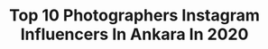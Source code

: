 ---
title: Top 10 Photographers Instagram Influencers In Ankara In 2020
description: >-
  Find top photographers Instagram influencers in Ankara in 2020. Most popular hashtags: #photographer #ankara #atat #instagram.
platform: Instagram
profiles:
  - username: "emreturkmetin06"
    fullname: >-
      Emre Türkmetin
    location: "Turkey"
    followers: 2457
    engagement: 2817
    commentsToLikes: 0.062140
    id: ck0w13j6ohdt00i19g3jkxerx
    verified: false
    hashtags: "#mavidunym, #simyac, #orhanveli, #georgeorwell"
  - username: "enozelanimiz"
    fullname: >-
      Düğün Fotoğrafçısı ANKARA
    location: "Turkey"
    followers: 23173
    engagement: 606
    commentsToLikes: 0.001316
    id: ck14i44fadjry0i19c7orwytf
    verified: false
    hashtags: "#bridaldress"
  - username: "sabripesmenofficial"
    fullname: >-
      Sabri Peşmen
    location: "Turkey"
    followers: 7142
    engagement: 472
    commentsToLikes: 0.035338
    id: ck14hm3shb0bm0i19z6yaefmy
    verified: false
    hashtags: "#kurumsalkimlik, #landscape, #tropical, #bodrum"
  - username: "photoartsmine"
    fullname: >-
      Aşkım Mine Babaoğlu
    location: "Turkey"
    followers: 11395
    engagement: 1026
    commentsToLikes: 0.058855
    id: ck0w0n8ypf2cx0i19uu5ra03p
    verified: false
    hashtags: "#niceplace, #kapadokyaturu, #galatatower, #blanket"
  - username: "__madamblogger"
    fullname: >-
      Bir Madam’ın Sunum günlüğü🥳
    location: "Turkey"
    followers: 12710
    engagement: 608
    commentsToLikes: 0.197468
    id: ck8tdmbms3wno0j78p1hqzo6j
    verified: false
    hashtags: "#pizza, #ikeaturkiye, #benimkadrajimke, #aktuelurunler"
  - username: "ankaraandmore_"
    fullname: >-
      @ankaraandmore_
    location: "Turkey"
    followers: 10126
    engagement: 486
    commentsToLikes: 0.064393
    id: ck0vyeudp3moa0i19ylvtjlzo
    verified: false
    hashtags: "#uluo, #naturelovers, #natgeoyourshot, #band"
  - username: "ozden0628"
    fullname: >-
      Özden
    location: "Turkey"
    followers: 4637
    engagement: 1973
    commentsToLikes: 0.188607
    id: ck15s457wb4pb0i19zw1px7qb
    verified: false
    hashtags: "#italy, #bestphoto, #adanastagram, #sayg"
  - username: "hamityalcn"
    fullname: >-
      Hamit Yalçın 🇹🇷
    location: "Turkey"
    followers: 36780
    engagement: 396
    commentsToLikes: 0.048396
    id: ck5bvjjztjrq60i114fq10ao8
    verified: false
    hashtags: "#tarihiyolculuk, #19may, #stayhome, #evdefoto"
  - username: "profdrhakanyardimci"
    fullname: >-
      Prof. Dr. Hakan YARDIMCI
    location: "Turkey"
    followers: 4672
    engagement: 1129
    commentsToLikes: 0.110943
    id: ckap95wr0rag70i786fydzrut
    verified: false
    hashtags: "#zoonoz, #smile, #anne, #covid"
  - username: "fansserhattutumluer"
    fullname: >-
      Serhat TUTUMLUER FAN
    location: "Turkey"
    followers: 65083
    engagement: 349
    commentsToLikes: 0.010076
    id: ck8ta0m45q0p90j7874sf2rb6
    verified: false
    hashtags: "#backstage, #desperatehousewives, #turkishactress, #desparatehousewives"
---